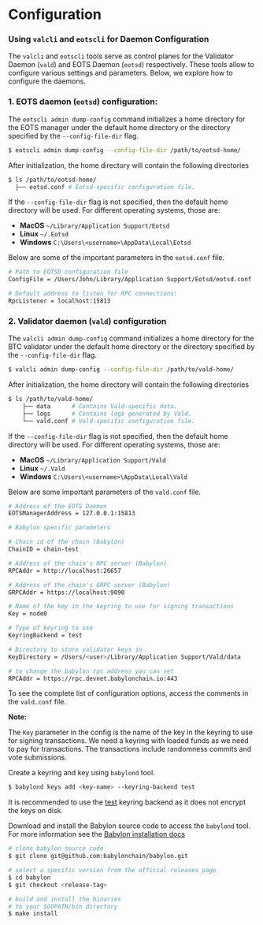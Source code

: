 # Configuration

### Using `valcli` and `eotscli` for Daemon Configuration

The `valcli` and `eotscli` tools serve as control planes for the Validator
Daemon (`vald`) and EOTS Daemon (`eotsd`) respectively. These tools allow to
configure various settings and parameters. Below, we explore how to configure the
daemons.

### 1. EOTS daemon (`eotsd`) configuration:

The `eotscli admin dump-config` command initializes a home directory for the EOTS
manager under the default home directory or the directory specified by
the `--config-file-dir` flag.

```bash
$ eotscli admin dump-config --config-file-dir /path/to/eotsd-home/
```

After initialization, the home directory will contain the following directories

```bash
$ ls /path/to/eotsd-home/
  ├── eotsd.conf # Eotsd-specific configuration file.
```

If the `--config-file-dir` flag is not specified, then the default home directory
will be used. For different operating systems, those are:

- **MacOS** `~/Library/Application Support/Eotsd`
- **Linux** `~/.Eotsd`
- **Windows** `C:\Users\<username>\AppData\Local\Eotsd`

Below are some of the important parameters in the `eotsd.conf` file.

```bash
# Path to EOTSD configuration file
ConfigFile = /Users/John/Library/Application Support/Eotsd/eotsd.conf

# Default address to listen for RPC connections:
RpcListener = localhost:15813
```

### 2. Validator daemon (`vald`) configuration

The `valcli admin dump-config` command initializes a home directory for the BTC
validator under the default home directory or the directory specified by
the `--config-file-dir` flag.

```bash
$ valcli admin dump-config --config-file-dir /path/to/vald-home/
```

After initialization, the home directory will contain the following directories

```bash
$ ls /path/to/vald-home/
    ├── data      # Contains Vald-specific data.
    ├── logs      # Contains logs generated by Vald.
    └── vald.conf # Vald-specific configuration file.
```

If the `--config-file-dir` flag is not specified, then the default home directory
will be used. For different operating systems, those are:

- **MacOS** `~/Library/Application Support/Vald`
- **Linux** `~/.Vald`
- **Windows** `C:\Users\<username>\AppData\Local\Vald`

Below are some important parameters of the `vald.conf` file.

```bash
# Address of the EOTS Daemon
EOTSManagerAddress = 127.0.0.1:15813

# Babylon specific parameters

# Chain id of the chain (Babylon)
ChainID = chain-test

# Address of the chain's RPC server (Babylon)
RPCAddr = http://localhost:26657

# Address of the chain's GRPC server (Babylon)
GRPCAddr = https://localhost:9090

# Name of the key in the keyring to use for signing transactions
Key = node0

# Type of keyring to use
KeyringBackend = test

# Directory to store validator keys in
KeyDirectory = /Users/<user>/Library/Application Support/Vald/data
```

```bash
# to change the babylon rpc address you can set
RPCAddr = https://rpc.devnet.babylonchain.io:443
```

To see the complete list of configuration options, access the comments in
the `vald.conf` file.

**Note:**

The `Key` parameter in the config is the name of the key in the keyring to use for
signing transactions. We need a keyring with loaded funds as we need to pay for
transactions. The transactions include randomness commits and vote submissions.

Create a keyring and key using `babylond` tool.

```bash
$ babylond keys add <key-name> --keyring-backend test
```

It is recommended to use
the [test](https://docs.cosmos.network/v0.46/run-node/keyring.html#the-test-backend)
keyring backend as it does not encrypt the keys on disk.

Download and install the Babylon source code to access the `babylond` tool. For more
information see
the [Babylon installation docs](https://docs.babylonchain.io/docs/user-guides/installation#step-2-build-and-install-babylon-)

```bash
# clone babylon source code
$ git clone git@github.com:babylonchain/babylon.git 

# select a specific version from the official releases page
$ cd babylon
$ git checkout <release-tag>

# build and install the binaries 
# to your $GOPATH/bin directory
$ make install
```
